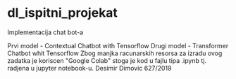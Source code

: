 # dl_ispitni_projekat
Implementacija chat bot-a 

Prvi model - Contextual Chatbot with Tensorflow
Drugi model - Transformer Chatbot whit Tensorflow
Zbog manjka racunarskih resorsa za izradu ovog zadatka je koriscen "Google Colab" stoga je kod u fajlu tipa .ipynb tj. radjena u jupyter notebook-u.
Desimir Dimovic 627/2019

